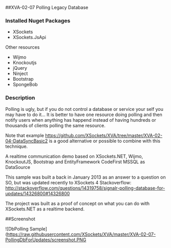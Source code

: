 ##XVA-02-07 Polling Legacy Database



### Installed Nuget Packages

- XSockets
- XSockets.JsApi

Other resources
- Wijmo
- Knockoutjs
- jQuery
- Ninject
- Bootstrap
- SpongeBob

### Description

Polling is ugly, but if you do not control a database or service your self you may have to do it... It is better to have one resource doing polling and then notify users when anything has happend instead of having hundreds or thousands of clients polling the same resource.

Note that example https://github.com/XSockets/XVA/tree/master/XVA-02-04-DataSyncBasic2 is a good alternative or possible to combine with this technique.




A realtime communication demo based on XSockets.NET, Wijmo, KnockoutJS, Bootstrap and EntityFramework CodeFirst MSSQL as DataSource 



This sample was built a back in January 2013 as an answer to a question on SO, but was updated recently to XSockets 4
Stackoverflow: http://stackoverflow.com/questions/14319758/signalr-polling-database-for-updates/14326800#14326800


The project was built as a proof of concept on what you can do with XSockets.NET
as a realtime backend.


##Screenshot


![DbPolling Sample](https://raw.githubusercontent.com/XSockets/XVA/master/XVA-02-07-PollingDbForUpdates/screenshot.PNG